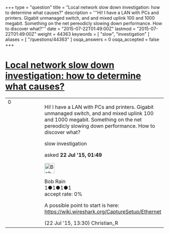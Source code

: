 +++
type = "question"
title = "Local network slow down investigation: how to determine what causes?"
description = '''Hi! I have a LAN with PCs and printers. Gigabit unmanaged switch, and and mixed uplink 100 and 1000 megabit. Something on the net pereodicly slowing down performance. How to discover what?'''
date = "2015-07-22T01:49:00Z"
lastmod = "2015-07-22T01:49:00Z"
weight = 44363
keywords = [ "slow", "investigation" ]
aliases = [ "/questions/44363" ]
osqa_answers = 0
osqa_accepted = false
+++

<div class="headNormal">

# [Local network slow down investigation: how to determine what causes?](/questions/44363/local-network-slow-down-investigation-how-to-determine-what-causes)

</div>

<div id="main-body">

<div id="askform">

<table id="question-table" style="width:100%;"><colgroup><col style="width: 50%" /><col style="width: 50%" /></colgroup><tbody><tr class="odd"><td style="width: 30px; vertical-align: top"><div class="vote-buttons"><div id="post-44363-score" class="post-score" title="current number of votes">0</div><div id="favorite-count" class="favorite-count"></div></div></td><td><div id="item-right"><div class="question-body"><p>Hi! I have a LAN with PCs and printers. Gigabit unmanaged switch, and and mixed uplink 100 and 1000 megabit. Something on the net pereodicly slowing down performance. How to discover what?</p></div><div id="question-tags" class="tags-container tags">slow investigation</div><div id="question-controls" class="post-controls"></div><div class="post-update-info-container"><div class="post-update-info post-update-info-user"><p>asked <strong>22 Jul '15, 01:49</strong></p><img src="https://secure.gravatar.com/avatar/e21115058e2273ea0daf4895c8a41230?s=32&amp;d=identicon&amp;r=g" class="gravatar" width="32" height="32" alt="Bob%20Rain&#39;s gravatar image" /><p>Bob Rain<br />
<span class="score" title="1 reputation points">1</span><span title="1 badges"><span class="badge1">●</span><span class="badgecount">1</span></span><span title="1 badges"><span class="silver">●</span><span class="badgecount">1</span></span><span title="1 badges"><span class="bronze">●</span><span class="badgecount">1</span></span><br />
<span class="accept_rate" title="Rate of the user&#39;s accepted answers">accept rate:</span> <span title="Bob Rain has no accepted answers">0%</span></p></div></div><div id="comments-container-44363" class="comments-container"><span id="44386"></span><div id="comment-44386" class="comment"><div id="post-44386-score" class="comment-score"></div><div class="comment-text"><p>A possible point to start is here: <a href="https://wiki.wireshark.org/CaptureSetup/Ethernet">https://wiki.wireshark.org/CaptureSetup/Ethernet</a></p></div><div id="comment-44386-info" class="comment-info"><span class="comment-age">(22 Jul '15, 13:30)</span> Christian_R</div></div></div><div id="comment-tools-44363" class="comment-tools"></div><div class="clear"></div><div id="comment-44363-form-container" class="comment-form-container"></div><div class="clear"></div></div></td></tr></tbody></table>

</div>

</div>

